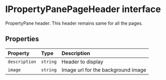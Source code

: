 # IPropertyPanePageHeader interface





PropertyPane header. 
This header remains same for all the pages.


## Properties

| Property	   | Type	| Description|
|:-------------|:-------|:-----------|
|`description`      | `string` | Header to display |
|`image`      | `string` | Image url for the background image |





